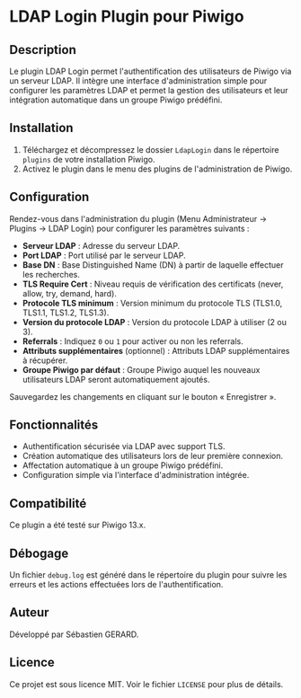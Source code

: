 # LDAP Login Plugin pour Piwigo

## Description
Le plugin LDAP Login permet l'authentification des utilisateurs de Piwigo via un serveur LDAP. Il intègre une interface d'administration simple pour configurer les paramètres LDAP et permet la gestion des utilisateurs et leur intégration automatique dans un groupe Piwigo prédéfini.

## Installation
1. Téléchargez et décompressez le dossier `LdapLogin` dans le répertoire `plugins` de votre installation Piwigo.
2. Activez le plugin dans le menu des plugins de l'administration de Piwigo.

## Configuration
Rendez-vous dans l'administration du plugin (Menu Administrateur → Plugins → LDAP Login) pour configurer les paramètres suivants :

- **Serveur LDAP** : Adresse du serveur LDAP.
- **Port LDAP** : Port utilisé par le serveur LDAP.
- **Base DN** : Base Distinguished Name (DN) à partir de laquelle effectuer les recherches.
- **TLS Require Cert** : Niveau requis de vérification des certificats (never, allow, try, demand, hard).
- **Protocole TLS minimum** : Version minimum du protocole TLS (TLS1.0, TLS1.1, TLS1.2, TLS1.3).
- **Version du protocole LDAP** : Version du protocole LDAP à utiliser (2 ou 3).
- **Referrals** : Indiquez `0` ou `1` pour activer ou non les referrals.
- **Attributs supplémentaires** (optionnel) : Attributs LDAP supplémentaires à récupérer.
- **Groupe Piwigo par défaut** : Groupe Piwigo auquel les nouveaux utilisateurs LDAP seront automatiquement ajoutés.

Sauvegardez les changements en cliquant sur le bouton « Enregistrer ».

## Fonctionnalités
- Authentification sécurisée via LDAP avec support TLS.
- Création automatique des utilisateurs lors de leur première connexion.
- Affectation automatique à un groupe Piwigo prédéfini.
- Configuration simple via l'interface d'administration intégrée.

## Compatibilité
Ce plugin a été testé sur Piwigo 13.x.

## Débogage
Un fichier `debug.log` est généré dans le répertoire du plugin pour suivre les erreurs et les actions effectuées lors de l'authentification.

## Auteur
Développé par Sébastien GERARD.

## Licence
Ce projet est sous licence MIT. Voir le fichier `LICENSE` pour plus de détails.
